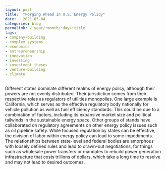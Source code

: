 ```yaml
---
layout: post
title:  "Forging Ahead in U.S. Energy Policy"
date:   2021-05-04
categories: blog
permalink: /:year/:month/:day/:title
tags:
- company-building
- complex systems
- economics
- entrepreneurship
- innovation
- investing
- investment theses
- venture-building
- climate
---
```


Different states dominate different realms of energy policy, although their powers are not evenly distributed. Their jurisdiction comes from their respective roles as regulators of utilities monopolies. One large example is California, which serves as the effective regulatory body nationally for vehicle pollution as well as fuel efficiency standards. This could be due to a combination of factors, including its expansive market size and political tailwinds in the sustainable energy space. Other groups of stands have collaborated on regulatory agreements on other energy policy issues such as oil pipeline safety. While focused regulation by states can be effective, the division of labor within energy policy can lead to some impediments. The relationships between state-level and federal bodies are amorphous with loosely defined rules and lead to drawn-out negotiations, for things such as wholesale power transfers or mandates to rebuild power generation infrastructure that costs trillions of dollars, which take a long time to resolve and may not lead to desired outcomes.

